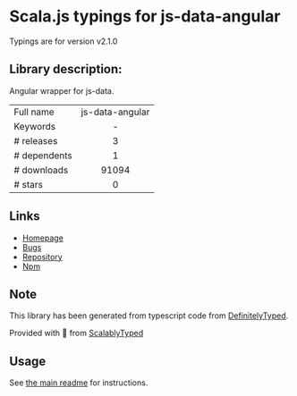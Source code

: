 
# Scala.js typings for js-data-angular

Typings are for version v2.1.0

## Library description:
Angular wrapper for js-data.

|                    |                 |
| ------------------ | :-------------: |
| Full name          | js-data-angular |
| Keywords           | - |
| # releases         | 3 |
| # dependents       | 1 |
| # downloads        | 91094 |
| # stars            | 0 |

## Links
- [Homepage](https://github.com/js-data/js-data-angular#readme)
- [Bugs](https://github.com/js-data/js-data-angular/issues)
- [Repository](https://github.com/js-data/js-data-angular)
- [Npm](https://www.npmjs.com/package/js-data-angular)
    


## Note
This library has been generated from typescript code from [DefinitelyTyped](https://definitelytyped.org).

Provided with :purple_heart: from [ScalablyTyped](https://github.com/oyvindberg/ScalablyTyped)

## Usage
See [the main readme](../../readme.md) for instructions.


